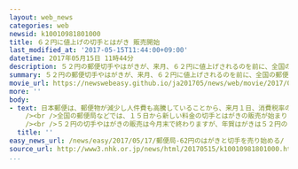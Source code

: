 ```yaml
---
layout: web_news
categories: web
newsid: k10010981801000
title: ６２円に値上げの切手とはがき 販売開始
last_modified_at: '2017-05-15T11:44:00+09:00'
datetime: 2017年05月15日 11時44分
description: ５２円の郵便切手やはがきが、来月、６２円に値上げされるのを前に、全国の郵便局などでは１５日から新しい料金の切手やはがきの販売が始まりました。
summary: ５２円の郵便切手やはがきが、来月、６２円に値上げされるのを前に、全国の郵便局などでは１５日から新しい料金の切手やはがきの販売が始まりました。
movie_url: https://newswebeasy.github.io/ja201705/news/web/movie/2017/05/17/k10010981801000.mp4
more: ''
body:
- text: 日本郵便は、郵便物が減少し人件費も高騰していることから、来月１日、消費税率の引き上げを除くと２３年ぶりに郵便料金を改定し、５２円の切手とはがきを６２円に値上げします。<br
    /><br />全国の郵便局などでは、１５日から新しい料金の切手とはがきの販売が始まりました。<br /><br />このうち、東京・千代田区の東京中央郵便局を訪れた７０代の男性は「ボランティア活動のお知らせを送る時にはがきを使うので購入しました。値上げはないほうがよいが、ヤマト運輸も値上げを決めるような状況で、しかたがないと思います」と話していました。<br
    /><br />５２円の切手やはがきの販売は今月末で終わりますが、年賀はがきは５２円のままで据え置かれます。<br /><br />来月１日の価格改定では、「定形外郵便物」も新たに定められた規格を超える物は重さによって８０円から１５０円値上げされるほか、「ゆうメール」も規格を超える物は重さによって８５円から１００円値上げされます。
  title: ''
easy_news_url: /news/easy/2017/05/17/郵便局-62円のはがきと切手を売り始める/
source_url: http://www3.nhk.or.jp/news/html/20170515/k10010981801000.html
...
```

